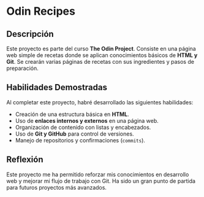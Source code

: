 # Odin Recipes

## Descripción
Este proyecto es parte del curso **The Odin Project**. Consiste en una página web simple de recetas donde se aplican conocimientos básicos de **HTML y Git**. Se crearán varias páginas de recetas con sus ingredientes y pasos de preparación.

## Habilidades Demostradas
Al completar este proyecto, habré desarrollado las siguientes habilidades:
- Creación de una estructura básica en **HTML**.
- Uso de **enlaces internos y externos** en una página web.
- Organización de contenido con listas y encabezados.
- Uso de **Git y GitHub** para control de versiones.
- Manejo de repositorios y confirmaciones (`commits`).

## Reflexión
Este proyecto me ha permitido reforzar mis conocimientos en desarrollo web y mejorar mi flujo de trabajo con Git. Ha sido un gran punto de partida para futuros proyectos más avanzados.